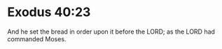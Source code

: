# Exodus 40:23

And he set the bread in order upon it before the LORD; as the LORD had commanded Moses.